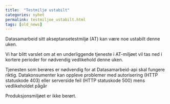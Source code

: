 ```yaml
---
title:  "Testmiljø ustabilt"
categories: nyhet
permalink: testmiljoe_ustabilt.html
tags: [old_news]
---
```


Datasamarbeid sitt akseptansetestmiljø (AT) kan være noe ustabilt denne uken. 

Vi har blitt varslet om at en underliggende tjeneste i AT-miljøet vil tas ned i kortere perioder for nødvendig vedlikehold denne uken. 

Tjenesten som berøres er nødvendig for at Datasamarbeid-api skal fungere riktig. Datakonsumenter kan oppleve problemer med autorisering (HTTP statuskode 403) eller serverside feil (HTTP statuskode 500) mens vedlikeholdet pågår

Produksjonsmiljøet er ikke berørt.




